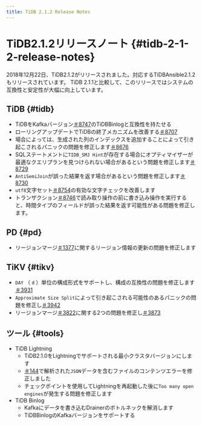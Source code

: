```yaml
---
title: TiDB 2.1.2 Release Notes
---
```


# TiDB2.1.2リリースノート {#tidb-2-1-2-release-notes}

2018年12月22日、TiDB2.1.2がリリースされました。対応するTiDBAnsible2.1.2もリリースされています。 TiDB 2.1.1と比較して、このリリースではシステムの互換性と安定性が大幅に向上しています。

## TiDB {#tidb}

-   TiDBをKafkaバージョン[＃8747](https://github.com/pingcap/tidb/pull/8747)のTiDBBinlogと互換性を持たせる
-   ローリングアップデートでTiDBの終了メカニズムを改善する[＃8707](https://github.com/pingcap/tidb/pull/8707)
-   場合によっては、生成された列のインデックスを追加することによって引き起こされるパニックの問題を修正します[＃8676](https://github.com/pingcap/tidb/pull/8676)
-   SQLステートメントに`TIDB_SMJ Hint`が存在する場合にオプティマイザーが最適なクエリプランを見つけられない場合があるという問題を修正します[＃8729](https://github.com/pingcap/tidb/pull/8729)
-   `AntiSemiJoin`が誤った結果を返す場合があるという問題を修正します[＃8730](https://github.com/pingcap/tidb/pull/8730)
-   `utf8`文字セット[＃8754](https://github.com/pingcap/tidb/pull/8754)の有効な文字チェックを改善します
-   トランザクション[＃8746](https://github.com/pingcap/tidb/pull/8746)で読み取り操作の前に書き込み操作を実行すると、時間タイプのフィールドが誤った結果を返す可能性がある問題を修正します。

## PD {#pd}

-   リージョンマージ[＃1377](https://github.com/pingcap/pd/pull/1377)に関するリージョン情報の更新の問題を修正します

## TiKV {#tikv}

-   `DAY` （ `d` ）単位の構成形式をサポートし、構成の互換性の問題を修正します[＃3931](https://github.com/tikv/tikv/pull/3931)
-   `Approximate Size Split`によって引き起こされる可能性のあるパニックの問題を修正し[＃3942](https://github.com/tikv/tikv/pull/3942)
-   リージョンマージ[＃3822](https://github.com/tikv/tikv/pull/3822)に関する2つの問題を修正し[＃3873](https://github.com/tikv/tikv/pull/3873)

## ツール {#tools}

-   TiDB Lightning
    -   TiDB2.1.0をLightningでサポートされる最小クラスタバージョンにします
    -   [＃144](https://github.com/pingcap/tidb-tools/issues/144)で解析された`JSON`データを含むファイルのコンテンツエラーを修正しました
    -   チェックポイントを使用してLightningを再起動した後に`Too many open engines`が発生する問題を修正します
-   TiDB Binlog
    -   Kafkaにデータを書き込むDrainerのボトルネックを解消します
    -   TiDBBinlogのKafkaバージョンをサポートする
